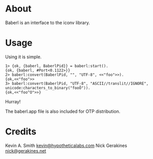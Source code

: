 
# About

Baberl is an interface to the iconv library.

# Usage

Using it is simple.

    1> {ok, {baberl, BaberlPid}} = baberl:start().
    {ok, {baberl, #Port<0.1122>}}
    2> baberl:convert(BaberlPid, "", "UTF-8", <<"foo">>).
    {ok,<<"foo">>
    3> baberl:convert(BaberlPid, "UTF-8", "ASCII//translit//IGNORE", unicode:characters_to_binary("fooÔ")).
    {ok,<<"foo^O">>}

Hurray!

The baberl.app file is also included for OTP distribution.

# Credits

Kevin A. Smith <kevin@hypotheticalabs.com>
Nick Gerakines <nick@gerakines.net>
